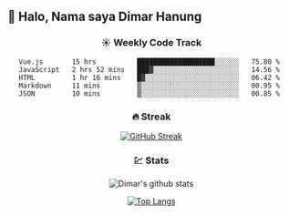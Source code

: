 ## 👋 Halo, Nama saya **Dimar Hanung**

<center>

### :sunny: Weekly Code Track
<!--START_SECTION:waka-->
```text
Vue.js       15 hrs          ███████████████████░░░░░░   75.80 % 
JavaScript   2 hrs 52 mins   ███▓░░░░░░░░░░░░░░░░░░░░░   14.56 % 
HTML         1 hr 16 mins    █▓░░░░░░░░░░░░░░░░░░░░░░░   06.42 % 
Markdown     11 mins         ▒░░░░░░░░░░░░░░░░░░░░░░░░   00.95 % 
JSON         10 mins         ▒░░░░░░░░░░░░░░░░░░░░░░░░   00.85 % 
```
<!--END_SECTION:waka-->

### :fire: Streak

[![GitHub Streak](http://github-readme-streak-stats.herokuapp.com?user=dimar-hanung)](https://git.io/streak-stats)

### :chart: Stats

![Dimar's github stats](https://github-readme-stats.vercel.app/api?username=dimar-hanung&show_icons=true&theme=vue)

[![Top Langs](https://github-readme-stats.vercel.app/api/top-langs/?username=dimar-hanung)](#)

</center>
